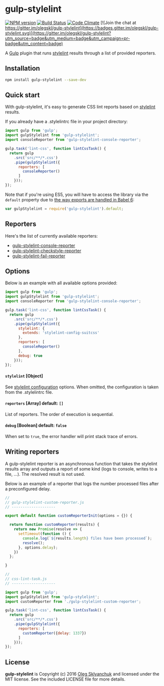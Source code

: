 # gulp-stylelint

[![NPM version](http://img.shields.io/npm/v/gulp-stylelint.svg)](https://www.npmjs.org/package/gulp-stylelint)
[![Build Status](https://travis-ci.org/olegskl/gulp-stylelint.svg?branch=master)](https://travis-ci.org/olegskl/gulp-stylelint)
[![Code Climate](https://codeclimate.com/github/olegskl/gulp-stylelint/badges/gpa.svg)](https://codeclimate.com/github/olegskl/gulp-stylelint)
[![Join the chat at https://gitter.im/olegskl/gulp-stylelint](https://badges.gitter.im/olegskl/gulp-stylelint.svg)](https://gitter.im/olegskl/gulp-stylelint?utm_source=badge&utm_medium=badge&utm_campaign=pr-badge&utm_content=badge)

A [Gulp](http://gulpjs.com/) plugin that runs [stylelint](https://github.com/stylelint/stylelint) results through a list of provided reporters.

## Installation

```bash
npm install gulp-stylelint --save-dev
```

## Quick start

With gulp-stylelint, it's easy to generate CSS lint reports based on [stylelint](https://github.com/stylelint/stylelint) results.

If you already have a .stylelintrc file in your project directory:

```js
import gulp from 'gulp';
import gulpStylelint from 'gulp-stylelint';
import consoleReporter from 'gulp-stylelint-console-reporter';

gulp.task('lint-css', function lintCssTask() {
  return gulp
    .src('src/**/*.css')
    .pipe(gulpStylelint({
      reporters: [
        consoleReporter()
      ]
    }));
});
```

Note that if you're using ES5, you will have to access the library via the `default` property due to [the way exports are handled in Babel 6](https://phabricator.babeljs.io/T2212):

```js
var gulpStylelint = require('gulp-stylelint').default;
```

## Reporters

Here's the list of currently available reporters:

 - [gulp-stylelint-console-reporter](https://github.com/olegskl/gulp-stylelint-console-reporter)
 - [gulp-stylelint-checkstyle-reporter](https://github.com/olegskl/gulp-stylelint-checkstyle-reporter)
 - [gulp-stylelint-fail-reporter](https://github.com/olegskl/gulp-stylelint-fail-reporter)

## Options

Below is an example with all available options provided:

```js
import gulp from 'gulp';
import gulpStylelint from 'gulp-stylelint';
import consoleReporter from 'gulp-stylelint-console-reporter';

gulp.task('lint-css', function lintCssTask() {
  return gulp
    .src('src/**/*.css')
    .pipe(gulpStylelint({
      stylelint: {
        extends: 'stylelint-config-suitcss'
      },
      reporters: [
        consoleReporter()
      ],
      debug: true
    }));
});
```

#### `stylelint` [Object]

See [stylelint configuration](https://github.com/stylelint/stylelint/blob/master/docs/user-guide/configuration.md) options. When omitted, the configuration is taken from the .stylelintrc file.

#### `reporters` [Array<Function>] default: `[]`

List of reporters. The order of execution is sequential.

#### `debug` [Boolean] default: `false`

When set to `true`, the error handler will print stack trace of errors.

## Writing reporters

A gulp-stylelint reporter is an asynchronous function that takes the stylelint results array and outputs a report of some kind (logs to console, writes to a file, ...). The resolved result is not used.

Below is an example of a reporter that logs the number processed files after a preconfigured delay.

```js
//
// gulp-stylelint-custom-reporter.js
// --------------------

export default function customReporterInit(options = {}) {

  return function customReporter(results) {
    return new Promise(resolve => {
      setTimeout(function () {
        console.log(`${results.length} files have been processed`);
        resolve();
      }, options.delay);
    })
  };

}

//
// css-lint-task.js
// --------------------

import gulp from 'gulp';
import gulpStylelint from 'gulp-stylelint';
import customReporter from './gulp-stylelint-custom-reporter';

gulp.task('lint-css', function lintCssTask() {
  return gulp
    .src('src/**/*.css')
    .pipe(gulpStylelint({
      reporters: [
        customReporter({delay: 1337})
      ]
    }));
});
```

## License

**gulp-stylelint** is Copyright (c) 2016 [Oleg Sklyanchuk](http://olegskl.com) and licensed under the MIT license. See the included LICENSE file for more details.
